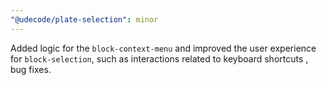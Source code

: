 ```yaml
---
"@udecode/plate-selection": minor
---
```


Added logic for the `block-context-menu` and improved the user experience for `block-selection`, such as interactions related to keyboard shortcuts , bug fixes.
